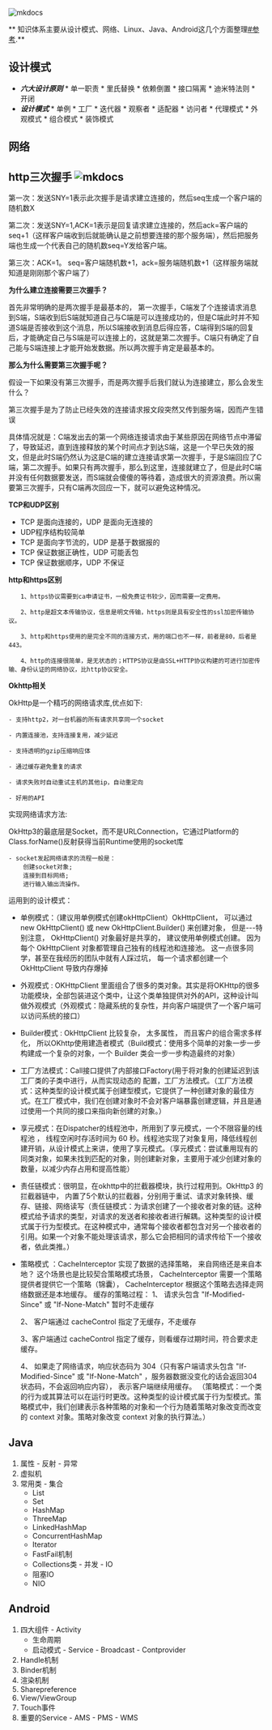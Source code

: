 ![mkdocs](images/timg.jpg)

** 知识体系主要从设计模式、网络、Linux、Java、Android这几个方面整理[#参考](https://time.geekbang.org/column/article/86498).**

## 设计模式 
- **_六大设计原则_**
       * 单一职责
       * 里氏替换
       * 依赖倒置
       * 接口隔离
       * 迪米特法则
       * 开闭
- **_设计模式_**
       * 单例
       * 工厂
       * 迭代器
       * 观察者
       * 适配器
       * 访问者
       * 代理模式
       * 外观模式
       * 组合模式
       * 装饰模式
      


## 网络

**http三次握手**
![mkdocs](images/1649c400db55dfd2.jpg)
--------------------- 
第一次：发送SNY=1表示此次握手是请求建立连接的，然后seq生成一个客户端的随机数X

第二次：发送SNY=1,ACK=1表示是回复请求建立连接的，然后ack=客户端的seq+1（这样客户端收到后就能确认是之前想要连接的那个服务端），然后把服务端也生成一个代表自己的随机数seq=Y发给客户端。

第三次：ACK=1。 seq=客户端随机数+1，ack=服务端随机数+1（这样服务端就知道是刚刚那个客户端了）

**为什么建立连接需要三次握手？**

首先非常明确的是两次握手是最基本的， 
第一次握手，C端发了个连接请求消息到S端，S端收到后S端就知道自己与C端是可以连接成功的，但是C端此时并不知道S端是否接收到这个消息，所以S端接收到消息后得应答，C端得到S端的回复后，才能确定自己与S端是可以连接上的，这就是第二次握手。C端只有确定了自己能与S端连接上才能开始发数据。所以两次握手肯定是最基本的。

**那么为什么需要第三次握手呢？** 

假设一下如果没有第三次握手，而是两次握手后我们就认为连接建立，那么会发生什么？

第三次握手是为了防止已经失效的连接请求报文段突然又传到服务端，因而产生错误

具体情况就是：C端发出去的第一个网络连接请求由于某些原因在网络节点中滞留了，导致延迟，直到连接释放的某个时间点才到达S端，这是一个早已失效的报文，但是此时S端仍然认为这是C端的建立连接请求第一次握手，于是S端回应了C端，第二次握手。如果只有两次握手，那么到这里，连接就建立了，但是此时C端并没有任何数据要发送，而S端就会傻傻的等待着，造成很大的资源浪费。所以需要第三次握手，只有C端再次回应一下，就可以避免这种情况。

**TCP和UDP区别**

- TCP 是面向连接的，UDP 是面向无连接的
- UDP程序结构较简单
- TCP 是面向字节流的，UDP 是基于数据报的
- TCP 保证数据正确性，UDP 可能丢包
- TCP 保证数据顺序，UDP 不保证

**http和https区别**

    　　1、https协议需要到ca申请证书，一般免费证书较少，因而需要一定费用。
    
    　　2、http是超文本传输协议，信息是明文传输，https则是具有安全性的ssl加密传输协议。
    
    　　3、http和https使用的是完全不同的连接方式，用的端口也不一样，前者是80，后者是443。
    
    　　4、http的连接很简单，是无状态的；HTTPS协议是由SSL+HTTP协议构建的可进行加密传输、身份认证的网络协议，比http协议安全。

**Okhttp相关**

OkHttp是一个精巧的网络请求库,优点如下: 

    - 支持http2，对一台机器的所有请求共享同一个socket
    
    - 内置连接池，支持连接复用，减少延迟
    
    - 支持透明的gzip压缩响应体
    
    - 通过缓存避免重复的请求
    
    - 请求失败时自动重试主机的其他ip，自动重定向
    
    - 好用的API


实现网络请求方法:

OkHttp3的最底层是Socket，而不是URLConnection，它通过Platform的Class.forName()反射获得当前Runtime使用的socket库

    - socket发起网络请求的流程一般是：
        创建socket对象;
        连接到目标网络;
        进行输入输出流操作。

运用到的设计模式：

- 单例模式：（建议用单例模式创建okHttpClient）OkHttpClient， 可以通过 new OkHttpClient() 或 new OkHttpClient.Builder() 来创建对象， 但是---特别注意， OkHttpClient() 对象最好是共享的， 建议使用单例模式创建。 因为每个 OkHttpClient 对象都管理自己独有的线程池和连接池。 这一点很多同学，甚至在我经历的团队中就有人踩过坑， 每一个请求都创建一个 OkHttpClient 导致内存爆掉

- 外观模式 : OKHttpClient 里面组合了很多的类对象。其实是将OKHttp的很多功能模块，全部包装进这个类中，让这个类单独提供对外的API，这种设计叫做外观模式（外观模式：隐藏系统的复杂性，并向客户端提供了一个客户端可以访问系统的接口）

- Builder模式 : OkHttpClient 比较复杂， 太多属性， 而且客户的组合需求多样化， 所以OKhttp使用建造者模式（Build模式：使用多个简单的对象一步一步构建成一个复杂的对象，一个 Builder 类会一步一步构造最终的对象）

- 工厂方法模式：Call接口提供了内部接口Factory(用于将对象的创建延迟到该工厂类的子类中进行，从而实现动态的
配置，工厂方法模式。（工厂方法模式：这种类型的设计模式属于创建型模式，它提供了一种创建对象的最佳方式。在工厂模式中，我们在创建对象时不会对客户端暴露创建逻辑，并且是通过使用一个共同的接口来指向新创建的对象。）

- 享元模式：在Dispatcher的线程池中，所用到了享元模式，一个不限容量的线程池 ， 线程空闲时存活时间为 60 秒。线程池实现了对象复用，降低线程创建开销，从设计模式上来讲，使用了享元模式。（享元模式：尝试重用现有的同类对象，如果未找到匹配的对象，则创建新对象，主要用于减少创建对象的数量，以减少内存占用和提高性能）

- 责任链模式：很明显，在okhttp中的拦截器模块，执行过程用到。OkHttp3 的拦截器链中， 内置了5个默认的拦截器，分别用于重试、请求对象转换、缓存、链接、网络读写（责任链模式：为请求创建了一个接收者对象的链。这种模式给予请求的类型，对请求的发送者和接收者进行解耦。这种类型的设计模式属于行为型模式。在这种模式中，通常每个接收者都包含对另一个接收者的引用。如果一个对象不能处理该请求，那么它会把相同的请求传给下一个接收者，依此类推。）

- 策略模式 ：CacheInterceptor 实现了数据的选择策略， 来自网络还是来自本地？ 这个场景也是比较契合策略模式场景， CacheInterceptor 需要一个策略提供者提供它一个策略（锦囊）， CacheInterceptor 根据这个策略去选择走网络数据还是本地缓存。
缓存的策略过程：
    1、 请求头包含 "If-Modified-Since" 或 "If-None-Match" 暂时不走缓存 
    
    2、 客户端通过 cacheControl 指定了无缓存，不走缓存
    
    3、客户端通过 cacheControl 指定了缓存，则看缓存过期时间，符合要求走缓存。
    
    4、 如果走了网络请求，响应状态码为 304（只有客户端请求头包含 "If-Modified-Since" 或 "If-None-Match" ，服务器数据没变化的话会返回304状态码，不会返回响应内容）， 表示客户端继续用缓存。
        （策略模式：一个类的行为或其算法可以在运行时更改。这种类型的设计模式属于行为型模式。策略模式中，我们创建表示各种策略的对象和一个行为随着策略对象改变而改变的 context 对象。策略对象改变 context 对象的执行算法。）

## Java
       
  1. 属性
    - 反射
    - 异常
  2. 虚拟机
  3. 常用类
    - 集合
        - List
        - Set
        - HashMap
        - ThreeMap
        - LinkedHashMap
        - ConcurrentHashMap
        - Iterator
        - FastFail机制
        - Collections类
    - 并发
    - IO
        - 阻塞IO
        - NIO

## Android
       
  1. 四大组件
    - Activity
        - 生命周期
        - 启动模式
    - Service
    - Broadcast
    - Contprovider
  2. Handle机制
  3. Binder机制
  4. 渲染机制
  5. Sharepreference
  6. View/ViewGroup
  7. Touch事件
  8. 重要的Service
    - AMS
    - PMS
    - WMS
       
    